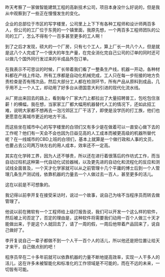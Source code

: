 <p data-pid="d664q5E1">昨天考察了一家做智能建筑工程的高新技术公司，项目本身没什么好说的，但是我从中观察到了一些正在慢慢发生的变化。</p><p data-pid="C_Lryu05">企业的总部位于市区的写字楼里，公司里上上下下有各种工程师和设计师两百多人，但公司的工厂位于东莞的一个镇里面，我原先想，一个两百多工程师团队的公司的工厂，怎么不得有个一百多甚至更多的工人啊！</p><p data-pid="sOMTt7WN">到了之后才发现，硕大的一个厂房，只有七个工人，算上厂长一共八个人，但是就是这八个人完成了一个很大的年生产量，在完全消化完自己公司的订单的同时还可以做几个国外同行发过来的半成品外包订单。</p><p data-pid="FBLi2WqN">在我表示不可思议的时候，厂长带着我们看了一整条生产线，机器一开动，各种材料都在产线上传动，所有工序都是自动化机械完成，工人只在每一步衔接的地方负责检查是否有残次品，然后大部分工人都在检测环节，所有产品从原料到成品，几乎用不上一个人工，却动用了好多台从德国意大利引进的现代化流水线。</p><p data-pid="6mqnGetN">从厂房出来回去的路上，看到每个厂家大门上都拉出了大量招聘普工，包吃包住涨薪！的横幅，我在想，当家家工厂都大幅用机器替代人工的情况下，还如此招工难，说明大家都不想再去一泡污郊区工厂干活了，即使是没学历的打工族，他们也更愿意在离城市更近的地方干活。</p><p data-pid="3mb1UEhv">而这些坐在城市中心的写字楼里的白领们又有多少是在做着可以一直安心做下去的工作呢？他们有一天会不会也因为日益见高的人工成本而被更高级的机器所替代呢？在一线城市的CBD上班的白领们，基本上就算是一个做行政和人事的文员，也要占去公司两万块左右的用人成本，效率还不一定高。</p><p data-pid="MSnMN2mj">其实在化学砖工界，因为人还不够贵，所以还在进行着很落后的作坊式工作，而当自动过柱机这种第一代自动化试验器械，以及更先进的自动化和流程化的反应和测试线全面普及，一个天才化学家就可以从之前管理十几个平庸的博士后到一个人管理几条生产测试线，依靠机器的力量去一个人做过去一百人，甚至更多的活儿。</p><p data-pid="HBJOp6P7">这在以前是不可想象的。</p><p data-pid="lBeV5Oqc">我记得以前李开复在接受采访时，说过一个故事，说自己为啥不当程序员而转去做管理了。</p><p data-pid="dgdKVCXm">他说以前在微软有一个工程师给上级打报告说，我们可以开发一个这么样的软件，然后被上司否定了，否定的理由是，这种软件将需要我们动用一百个人做三十天才能做出来，于是这个人就回去了，请了一周的假，一周后他带着产品回来了，说自己做好了。</p><p data-pid="NwIYc4t1">李开复说自己一辈子都做不到一个人干一百个人的活儿，所以他还是把位置让给天才来干，自己做点别的吧！</p><p data-pid="mSPpB-l4">程序员早在二十多年前就可以依靠机器的力量不断地提高效率，实现一人干多人的活儿，这在许多未被智能化和标准化的工作领域是不可能的，而在不远的未来，一切皆有可能。</p>